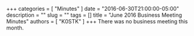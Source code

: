 +++
categories = [ "Minutes" ]
date = "2016-06-30T21:00:00-05:00"
description = ""
slug = ""
tags = []
title = "June 2016 Business Meeting Minutes"
authors = [ "K0STK" ]
+++
There was no business meeting this month.
